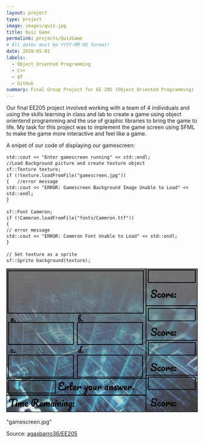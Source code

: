 ```yaml
---
layout: project
type: project
image: images/quiz.jpg
title: Quiz Game
permalink: projects/QuizGame
# All dates must be YYYY-MM-DD format!
date: 2018-05-01
labels:
  - Object Oriented Programming
  - C++
  - QT
  - GitHub
summary: Final Group Project for EE 205 (Object Oriented Programming)
---
```



Our final EE205 project involved working with a team of 4 individuals and using the skills learning in class and lab to create a game using object orientend programming and the use of graphic libraries to bring the game to life. My task for this project was to implement the game screen using SFML to make the game more interactive and feel like a game.

A snipet of our code of displaying our gamescreen:

    std::cout << "Enter gamescreen running" << std::endl;
    //Load Background picture and create texture object
    sf::Texture texture;
    if (!texture.loadFromFile("gamescreen.jpg"))
    {   //error message
    std::cout << "ERROR: Gamescreen Background Image Unable to Load" << std::endl;
    }

    sf::Font Cammron;
    if (!Cammron.loadFromFile("fonts/Cammron.ttf"))
    {
    // error message
    std::cout << "ERROR: Cammron Font Unable to Load" << std::endl;
    }

    // Set texture as a sprite
    sf::Sprite background(texture);
    
 

<img class="ui small floated squared image" src="../images/gamescreen.jpg">

"gamescreen.jpg"

Source: <a href="https://github.com/agasbarro36/EE205"><i class="large github icon "></i>agasbarro36/EE205</a>


